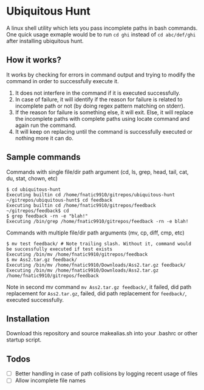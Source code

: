 # Ubiquitous Hunt

A linux shell utility which lets you pass incomplete paths in bash commands. One quick usage exmaple would be to run `cd ghi` instead of `cd abc/def/ghi` after installing ubiquitous hunt.

## How it works?
It works by checking for errors in command output and trying to modify the command in order to successfully execute it.

1. It does not interfere in the command if it is executed successfully.
2. In case of failure, it will identify if the reason for failure is related to incomplete path or not (by doing regex pattern matching on stderr).
3. If the reason for failure is something else, it will exit. Else, it will replace the incomplete paths with complete paths using locate command and again run the command.
4. It will keep on replacing until the command is successfully executed or nothing more it can do.

## Sample commands

Commands with single file/dir path argument (cd, ls, grep, head, tail, cat, du, stat, chown, etc)
```
$ cd ubiquitous-hunt
Executing builtin cd /home/fnatic9910/gitrepos/ubiquitous-hunt
~/gitrepos/ubiquitous-hunt$ cd feedback
Executing builtin cd /home/fnatic9910/gitrepos/feedback
~/gitrepos/feedback$ cd
$ grep feedback -rn -e "blah!"
Executing /bin/grep /home/fnatic9910/gitrepos/feedback -rn -e blah! 

```

Commands with multiple file/dir path arguments (mv, cp, diff, cmp, etc)
```
$ mv test feedback/ # Note trailing slash. Without it, command would be successfully executed if test exists
Executing /bin/mv /home/fnatic9910/gitrepos/feedback
$ mv Ass2.tar.gz feedback/
Executing /bin/mv /home/fnatic9910/Downloads/Ass2.tar.gz feedback/
Executing /bin/mv /home/fnatic9910/Downloads/Ass2.tar.gz /home/fnatic9910/gitrepos/feedback
```
Note in second mv command `mv Ass2.tar.gz feedback/`, it failed, did path replacement for `Ass2.tar.gz`, failed, did path replacement for `feedback/`, executed successfully.

## Installation
Download this repository and source makealias.sh into your .bashrc or other startup script.

## Todos

- [ ] Better handling in case of path collisions by logging recent usage of files
- [ ] Allow incomplete file names

